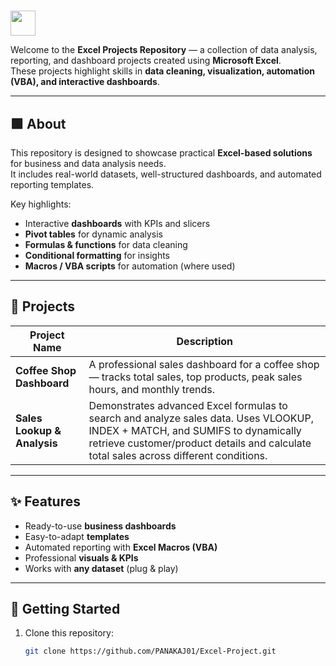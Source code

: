 # <h1>
  <img src="https://cdn-icons-png.flaticon.com/512/732/732220.png" width="40" style="vertical-align:middle;"  Excel Projects Repository />
</h1>

Welcome to the **Excel Projects Repository** — a collection of data analysis, reporting, and dashboard projects created using **Microsoft Excel**.  
These projects highlight skills in **data cleaning, visualization, automation (VBA), and interactive dashboards**.

---

## 🟩 About

This repository is designed to showcase practical **Excel-based solutions** for business and data analysis needs.  
It includes real-world datasets, well-structured dashboards, and automated reporting templates.

Key highlights:
- Interactive **dashboards** with KPIs and slicers
- **Pivot tables** for dynamic analysis
- **Formulas & functions** for data cleaning
- **Conditional formatting** for insights
- **Macros / VBA scripts** for automation (where used)

---

## 📂 Projects

| Project Name             | Description |
|---------------------------|-------------|
| **Coffee Shop Dashboard** | A professional sales dashboard for a coffee shop — tracks total sales, top products, peak sales hours, and monthly trends. |
| **Sales Lookup & Analysis** | Demonstrates advanced Excel formulas to search and analyze sales data. Uses VLOOKUP, INDEX + MATCH, and SUMIFS to dynamically retrieve customer/product details and calculate total sales across different conditions. |  

---

## ✨ Features

- Ready-to-use **business dashboards**
- Easy-to-adapt **templates**
- Automated reporting with **Excel Macros (VBA)**
- Professional **visuals & KPIs**
- Works with **any dataset** (plug & play)

---

## 🚀 Getting Started

1. Clone this repository:
   ```bash
   git clone https://github.com/PANAKAJ01/Excel-Project.git
